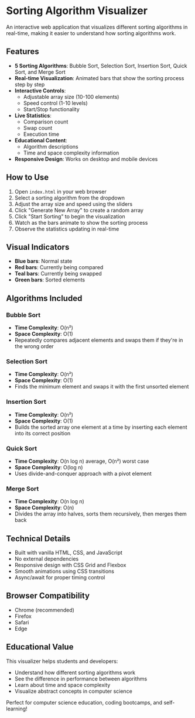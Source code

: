 # Sorting Algorithm Visualizer

An interactive web application that visualizes different sorting algorithms in real-time, making it easier to understand how sorting algorithms work.

## Features

- **5 Sorting Algorithms**: Bubble Sort, Selection Sort, Insertion Sort, Quick Sort, and Merge Sort
- **Real-time Visualization**: Animated bars that show the sorting process step by step
- **Interactive Controls**: 
  - Adjustable array size (10-100 elements)
  - Speed control (1-10 levels)
  - Start/Stop functionality
- **Live Statistics**: 
  - Comparison count
  - Swap count
  - Execution time
- **Educational Content**: 
  - Algorithm descriptions
  - Time and space complexity information
- **Responsive Design**: Works on desktop and mobile devices

## How to Use

1. Open `index.html` in your web browser
2. Select a sorting algorithm from the dropdown
3. Adjust the array size and speed using the sliders
4. Click "Generate New Array" to create a random array
5. Click "Start Sorting" to begin the visualization
6. Watch as the bars animate to show the sorting process
7. Observe the statistics updating in real-time

## Visual Indicators

- **Blue bars**: Normal state
- **Red bars**: Currently being compared
- **Teal bars**: Currently being swapped
- **Green bars**: Sorted elements

## Algorithms Included

### Bubble Sort
- **Time Complexity**: O(n²)
- **Space Complexity**: O(1)
- Repeatedly compares adjacent elements and swaps them if they're in the wrong order

### Selection Sort
- **Time Complexity**: O(n²)
- **Space Complexity**: O(1)
- Finds the minimum element and swaps it with the first unsorted element

### Insertion Sort
- **Time Complexity**: O(n²)
- **Space Complexity**: O(1)
- Builds the sorted array one element at a time by inserting each element into its correct position

### Quick Sort
- **Time Complexity**: O(n log n) average, O(n²) worst case
- **Space Complexity**: O(log n)
- Uses divide-and-conquer approach with a pivot element

### Merge Sort
- **Time Complexity**: O(n log n)
- **Space Complexity**: O(n)
- Divides the array into halves, sorts them recursively, then merges them back

## Technical Details

- Built with vanilla HTML, CSS, and JavaScript
- No external dependencies
- Responsive design with CSS Grid and Flexbox
- Smooth animations using CSS transitions
- Async/await for proper timing control

## Browser Compatibility

- Chrome (recommended)
- Firefox
- Safari
- Edge

## Educational Value

This visualizer helps students and developers:
- Understand how different sorting algorithms work
- See the difference in performance between algorithms
- Learn about time and space complexity
- Visualize abstract concepts in computer science

Perfect for computer science education, coding bootcamps, and self-learning!
